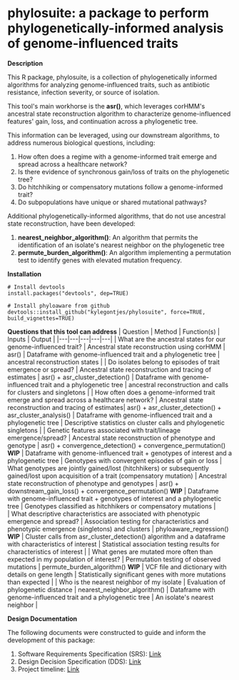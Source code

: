 # phylosuite: a package to perform phylogenetically-informed analysis of genome-influenced traits

**Description**

This R package, phylosuite, is a collection of phylogenetically informed algorithms for analyzing genome-influenced traits, such as antibiotic resistance, infection severity, or source of isolation. 

This tool's main workhorse is the **asr()**, which leverages corHMM's ancestral state reconstruction algorithm to characterize genome-influenced features' gain, loss, and continuation across a phylogenetic tree. 

This information can be leveraged, using our downstream algorithms, to address numerous biological questions, including: 
1. How often does a regime with a genome-informed trait emerge and spread across a healthcare network?
2. Is there evidence of synchronous gain/loss of traits on the phylogenetic tree?
3. Do hitchhiking or compensatory mutations follow a genome-informed trait?
4. Do subpopulations have unique or shared mutational pathways?  

Additional phylogenetically-informed algorithms, that do not use ancestral state reconstruction, have been developed:
1. **nearest_neighbor_algorithm()**: An algorithm that permits the identification of an isolate's nearest neighbor on the phylogenetic tree
2. **permute_burden_algorithm()**: An algorithm implementing a permutation test to identify genes with elevated mutation frequency. 
 
**Installation**
```
# Install devtools
install.packages("devtools", dep=TRUE)

# Install phyloaware from github
devtools::install_github("kylegontjes/phylosuite", force=TRUE, build_vignettes=TRUE)
```

**Questions that this tool can address**
| Question | Method | Function(s) | Inputs | Output |
|---|---|---|---|---|
| What are the ancestral states for our genome-influenced trait? | Ancestral state reconstruction using corHMM | asr() | Dataframe with genome-influenced trait and a phylogenetic tree | ancestral reconstruction states | 
| Do isolates belong to episodes of trait emergence or spread? | Ancestral state reconstruction and tracing of estimates | asr() + asr_cluster_detection() | Dataframe with genome-influenced trait and a phylogenetic tree | ancestral reconstruction and calls for clusters and singletons | 
| How often does a genome-informed trait emerge and spread across a healthcare network? | Ancestral state reconstruction and tracing of estimates| asr() + asr_cluster_detection() + asr_cluster_analysis() | Dataframe with genome-influenced trait and a phylogenetic tree | Descriptive statistics on cluster calls and phylogenetic singletons | 
| Genetic features associated with trait/lineage emergence/spread? | Ancestral state reconstruction of phenotype and genotype | asr() + convergence_detection() + convergence_permutation() **WIP** | Dataframe with genome-influenced trait + genotypes of interest and a phylogenetic tree | Genotypes with convergent episodes of gain or loss 
| What genotypes are jointly gained/lost (hitchhikers) or subsequently gained/lost upon acquisition of a trait (compensatory mutation) | Ancestral state reconstruction of phenotype and genotypes | asr() + downstream_gain_loss()  + convergence_permutation() **WIP** | Dataframe with genome-influenced trait + genotypes of interest and a phylogenetic tree | Genotypes classified as hitchhikers or compensatory mutations |  
| What descriptive characteristics are associated with phenotypic emergence and spread? | Association testing for characteristics and phenotypic emergence (singletons) and clusters | phyloaware_regression() **WIP** | Cluster calls from asr_cluster_detection() algorithm and a dataframe with characteristics of interest | Statistical association testing results for characteristics of interest | 
| What genes are mutated more often than expected in my population of interest? | Permutation testing of observed mutations | permute_burden_algorithm() **WIP** | VCF file and dictionary with details on gene length | Statistically significant genes with more mutations than expected | 
| Who is the nearest neighbor of my isolate | Evaluation of phylogenetic distance | nearest_neighbor_algorithm() | Dataframe with genome-influenced trait and a phylogenetic tree | An isolate's nearest neighbor |  

**Design Documentation**

The following documents were constructed to guide and inform the development of this package:
1. Software Requirements Specification (SRS): [Link](https://docs.google.com/document/d/1UdiYZ3AVkcx18AHiISokjNNkrQp4Hqyawf5ce--yW9Y/edit?usp=sharing)
2. Design Decision Specification (DDS): [Link](https://docs.google.com/document/d/10DpEYspdFhGd4B5PeHnsDeIjn-qft3U7Kzbwo8voiM8/edit?usp=sharing)
3. Project timeline: [Link](https://docs.google.com/spreadsheets/d/1LJKfI0XgUdosgzL-93WEY8kCrNTzpi7Z2U9GJyfzmjg/edit?usp=sharing)
